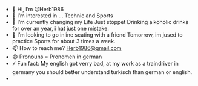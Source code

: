 - 👋 Hi, I’m @Herb1986
- 👀 I’m interested in ... Technic and Sports
- 🌱 I’m currently changing my Life Just stoppet Drinking alkoholic drinks for over an year, i hat just one mistake. 
- 💞️ I’m looking to go inline scating with a friend Tomorrow, im jused to practice Sports for about 3 times a week. 
- 📫 How to reach me? Herb1986@gmail.com  
- 😄 Pronouns = Pronomen in german
- ⚡ Fun fact: My english got verry bad, at my work as a traindriver in germany you should better understand turkisch than german or english.
- 

<!---
Herb1986/Herb1986 is a ✨ special ✨ repository because its `README.md` (this file) appears on your GitHub profile.
You can click the Preview link to take a look at your changes.
--->
